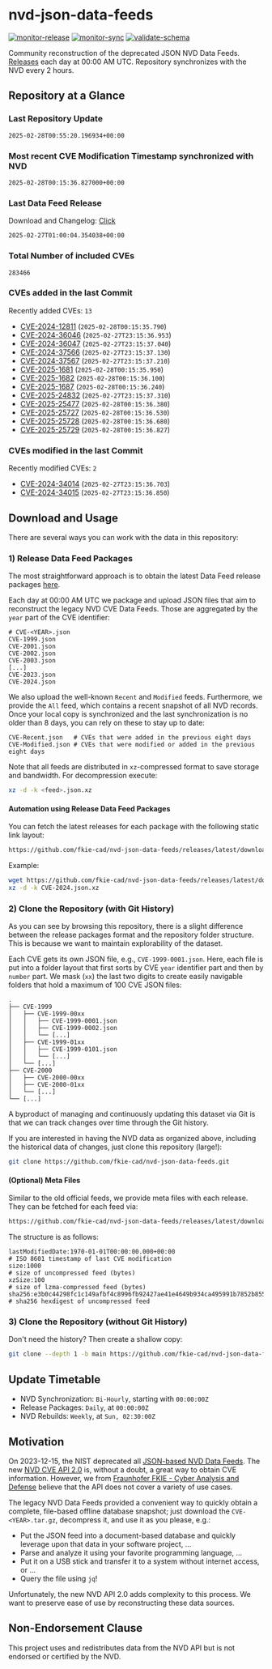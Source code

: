 # nvd-json-data-feeds

[![monitor-release](https://github.com/fkie-cad/nvd-json-data-feeds/actions/workflows/monitor_release.yml/badge.svg)](https://github.com/fkie-cad/nvd-json-data-feeds/actions/workflows/monitor_release.yml)
[![monitor-sync](https://github.com/fkie-cad/nvd-json-data-feeds/actions/workflows/monitor_sync.yml/badge.svg)](https://github.com/fkie-cad/nvd-json-data-feeds/actions/workflows/monitor_sync.yml)
[![validate-schema](https://github.com/fkie-cad/nvd-json-data-feeds/actions/workflows/validate_schema.yml/badge.svg)](https://github.com/fkie-cad/nvd-json-data-feeds/actions/workflows/validate_schema.yml)

Community reconstruction of the deprecated JSON NVD Data Feeds.
[Releases](https://github.com/fkie-cad/nvd-json-data-feeds/releases/latest) each day at 00:00 AM UTC.
Repository synchronizes with the NVD every 2 hours.

## Repository at a Glance

### Last Repository Update

```plain
2025-02-28T00:55:20.196934+00:00
```

### Most recent CVE Modification Timestamp synchronized with NVD

```plain
2025-02-28T00:15:36.827000+00:00
```

### Last Data Feed Release

Download and Changelog: [Click](https://github.com/fkie-cad/nvd-json-data-feeds/releases/latest)

```plain
2025-02-27T01:00:04.354038+00:00
```

### Total Number of included CVEs

```plain
283466
```

### CVEs added in the last Commit

Recently added CVEs: `13`

- [CVE-2024-12811](CVE-2024/CVE-2024-128xx/CVE-2024-12811.json) (`2025-02-28T00:15:35.790`)
- [CVE-2024-36046](CVE-2024/CVE-2024-360xx/CVE-2024-36046.json) (`2025-02-27T23:15:36.953`)
- [CVE-2024-36047](CVE-2024/CVE-2024-360xx/CVE-2024-36047.json) (`2025-02-27T23:15:37.040`)
- [CVE-2024-37566](CVE-2024/CVE-2024-375xx/CVE-2024-37566.json) (`2025-02-27T23:15:37.130`)
- [CVE-2024-37567](CVE-2024/CVE-2024-375xx/CVE-2024-37567.json) (`2025-02-27T23:15:37.210`)
- [CVE-2025-1681](CVE-2025/CVE-2025-16xx/CVE-2025-1681.json) (`2025-02-28T00:15:35.950`)
- [CVE-2025-1682](CVE-2025/CVE-2025-16xx/CVE-2025-1682.json) (`2025-02-28T00:15:36.100`)
- [CVE-2025-1687](CVE-2025/CVE-2025-16xx/CVE-2025-1687.json) (`2025-02-28T00:15:36.240`)
- [CVE-2025-24832](CVE-2025/CVE-2025-248xx/CVE-2025-24832.json) (`2025-02-27T23:15:37.310`)
- [CVE-2025-25477](CVE-2025/CVE-2025-254xx/CVE-2025-25477.json) (`2025-02-28T00:15:36.380`)
- [CVE-2025-25727](CVE-2025/CVE-2025-257xx/CVE-2025-25727.json) (`2025-02-28T00:15:36.530`)
- [CVE-2025-25728](CVE-2025/CVE-2025-257xx/CVE-2025-25728.json) (`2025-02-28T00:15:36.680`)
- [CVE-2025-25729](CVE-2025/CVE-2025-257xx/CVE-2025-25729.json) (`2025-02-28T00:15:36.827`)


### CVEs modified in the last Commit

Recently modified CVEs: `2`

- [CVE-2024-34014](CVE-2024/CVE-2024-340xx/CVE-2024-34014.json) (`2025-02-27T23:15:36.703`)
- [CVE-2024-34015](CVE-2024/CVE-2024-340xx/CVE-2024-34015.json) (`2025-02-27T23:15:36.850`)


## Download and Usage

There are several ways you can work with the data in this repository:

### 1) Release Data Feed Packages

The most straightforward approach is to obtain the latest Data Feed release packages [here](https://github.com/fkie-cad/nvd-json-data-feeds/releases/latest).

Each day at 00:00 AM UTC we package and upload JSON files that aim to reconstruct the legacy NVD CVE Data Feeds.
Those are aggregated by the `year` part of the CVE identifier:

```
# CVE-<YEAR>.json
CVE-1999.json
CVE-2001.json
CVE-2002.json
CVE-2003.json
[...]
CVE-2023.json
CVE-2024.json
```

We also upload the well-known `Recent` and `Modified` feeds.
Furthermore, we provide the `All` feed, which contains a recent snapshot of all NVD records.
Once your local copy is synchronized and the last synchronization is no older than 8 days, you can rely on these to stay up to date:

```plain
CVE-Recent.json   # CVEs that were added in the previous eight days
CVE-Modified.json # CVEs that were modified or added in the previous eight days
```

Note that all feeds are distributed in `xz`-compressed format to save storage and bandwidth.
For decompression execute:

```sh
xz -d -k <feed>.json.xz
```

#### Automation using Release Data Feed Packages

You can fetch the latest releases for each package with the following static link layout:

```sh
https://github.com/fkie-cad/nvd-json-data-feeds/releases/latest/download/CVE-<YEAR>.json.xz
```

Example:

```sh
wget https://github.com/fkie-cad/nvd-json-data-feeds/releases/latest/download/CVE-2024.json.xz
xz -d -k CVE-2024.json.xz
```

### 2) Clone the Repository (with Git History)

As you can see by browsing this repository, there is a slight difference between the release packages format and the repository folder structure.
This is because we want to maintain explorability of the dataset.

Each CVE gets its own JSON file, e.g., `CVE-1999-0001.json`.
Here, each file is put into a folder layout that first sorts by CVE `year` identifier part and then by `number` part.
We mask (`xx`) the last two digits to create easily navigable folders that hold a maximum of 100 CVE JSON files:

```plain
.
├── CVE-1999
│   ├── CVE-1999-00xx
│   │   ├── CVE-1999-0001.json
│   │   ├── CVE-1999-0002.json
│   │   └── [...]
│   ├── CVE-1999-01xx
│   │   ├── CVE-1999-0101.json
│   │   └── [...]
│   └── [...]
├── CVE-2000
│   ├── CVE-2000-00xx
│   ├── CVE-2000-01xx
│   └── [...]
└── [...]
```

A byproduct of managing and continuously updating this dataset via Git is that we can track changes over time through the Git history.

If you are interested in having the NVD data as organized above, including the historical data of changes, just clone this repository (large!):

```sh
git clone https://github.com/fkie-cad/nvd-json-data-feeds.git
```

#### (Optional) Meta Files

Similar to the old official feeds, we provide meta files with each release. They can be fetched for each feed via:

```sh
https://github.com/fkie-cad/nvd-json-data-feeds/releases/latest/download/CVE-<YEAR>.meta
```

The structure is as follows:

```plain
lastModifiedDate:1970-01-01T00:00:00.000+00:00                          # ISO 8601 timestamp of last CVE modification
size:1000                                                               # size of uncompressed feed (bytes)
xzSize:100                                                              # size of lzma-compressed feed (bytes)
sha256:e3b0c44298fc1c149afbf4c8996fb92427ae41e4649b934ca495991b7852b855 # sha256 hexdigest of uncompressed feed
```

### 3) Clone the Repository (without Git History)

Don't need the history? Then create a shallow copy:

```sh
git clone --depth 1 -b main https://github.com/fkie-cad/nvd-json-data-feeds.git
```


## Update Timetable

* NVD Synchronization: `Bi-Hourly`, starting with `00:00:00Z`
* Release Packages: `Daily`, at `00:00:00Z`
* NVD Rebuilds: `Weekly`, at `Sun, 02:30:00Z`


## Motivation

On 2023-12-15, the NIST deprecated all [JSON-based NVD Data Feeds](https://nvd.nist.gov/vuln/data-feeds#divRetirementBanner-1).
The new [NVD CVE API 2.0](https://nvd.nist.gov/developers/vulnerabilities) is, without a doubt, a great way to obtain CVE information.
However, we from [Fraunhofer FKIE - Cyber Analysis and Defense](https://www.fkie.fraunhofer.de/en/departments/cad.html) believe that the API does not cover a variety of use cases.

The legacy NVD Data Feeds provided a convenient way to quickly obtain a complete, file-based offline database snapshot; just download the `CVE-<YEAR>.tar.gz`, decompress it, and use it as you please, e.g.:

- Put the JSON feed into a document-based database and quickly leverage upon that data in your software project, ...
- Parse and analyze it using your favorite programming language, ...
- Put it on a USB stick and transfer it to a system without internet access, or ...
- Query the file using `jq`!

Unfortunately, the new NVD API 2.0 adds complexity to this process.
We want to preserve ease of use by reconstructing these data sources.

## Non-Endorsement Clause

This project uses and redistributes data from the NVD API but is not endorsed or certified by the NVD.